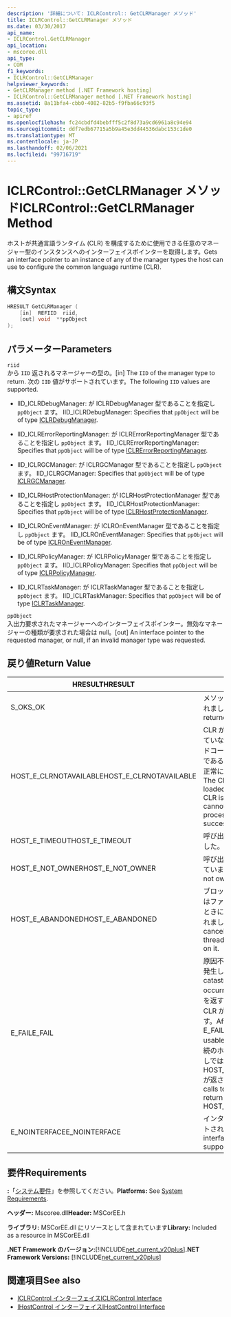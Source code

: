 ```yaml
---
description: '詳細について: ICLRControl:: GetCLRManager メソッド'
title: ICLRControl::GetCLRManager メソッド
ms.date: 03/30/2017
api_name:
- ICLRControl.GetCLRManager
api_location:
- mscoree.dll
api_type:
- COM
f1_keywords:
- ICLRControl::GetCLRManager
helpviewer_keywords:
- GetCLRManager method [.NET Framework hosting]
- ICLRControl::GetCLRManager method [.NET Framework hosting]
ms.assetid: 8a11bfa4-cbb0-4082-82b5-f9fba66c93f5
topic_type:
- apiref
ms.openlocfilehash: fc24cbdfd4bebfff5c2f8d73a9cd6961a8c94e94
ms.sourcegitcommit: ddf7edb67715a5b9a45e3dd44536dabc153c1de0
ms.translationtype: MT
ms.contentlocale: ja-JP
ms.lasthandoff: 02/06/2021
ms.locfileid: "99716719"
---
```

# <a name="iclrcontrolgetclrmanager-method"></a><span data-ttu-id="d9f70-103">ICLRControl::GetCLRManager メソッド</span><span class="sxs-lookup"><span data-stu-id="d9f70-103">ICLRControl::GetCLRManager Method</span></span>

<span data-ttu-id="d9f70-104">ホストが共通言語ランタイム (CLR) を構成するために使用できる任意のマネージャー型のインスタンスへのインターフェイスポインターを取得します。</span><span class="sxs-lookup"><span data-stu-id="d9f70-104">Gets an interface pointer to an instance of any of the manager types the host can use to configure the common language runtime (CLR).</span></span>  
  
## <a name="syntax"></a><span data-ttu-id="d9f70-105">構文</span><span class="sxs-lookup"><span data-stu-id="d9f70-105">Syntax</span></span>  
  
```cpp  
HRESULT GetCLRManager (  
    [in]  REFIID  riid,  
    [out] void  **ppObject  
);  
```  
  
## <a name="parameters"></a><span data-ttu-id="d9f70-106">パラメーター</span><span class="sxs-lookup"><span data-stu-id="d9f70-106">Parameters</span></span>  

 `riid`  
 <span data-ttu-id="d9f70-107">から `IID` 返されるマネージャーの型の。</span><span class="sxs-lookup"><span data-stu-id="d9f70-107">[in] The `IID` of the manager type to return.</span></span> <span data-ttu-id="d9f70-108">次の `IID` 値がサポートされています。</span><span class="sxs-lookup"><span data-stu-id="d9f70-108">The following `IID` values are supported.</span></span>  
  
- <span data-ttu-id="d9f70-109">IID_ICLRDebugManager: が ICLRDebugManager 型であることを指定し `ppObject` ます。 [](iclrdebugmanager-interface.md)</span><span class="sxs-lookup"><span data-stu-id="d9f70-109">IID_ICLRDebugManager: Specifies that `ppObject` will be of type [ICLRDebugManager](iclrdebugmanager-interface.md).</span></span>  
  
- <span data-ttu-id="d9f70-110">IID_ICLRErrorReportingManager: が ICLRErrorReportingManager 型であることを指定し `ppObject` ます。 [](iclrerrorreportingmanager-interface.md)</span><span class="sxs-lookup"><span data-stu-id="d9f70-110">IID_ICLRErrorReportingManager: Specifies that `ppObject` will be of type [ICLRErrorReportingManager](iclrerrorreportingmanager-interface.md).</span></span>  
  
- <span data-ttu-id="d9f70-111">IID_ICLRGCManager: が ICLRGCManager 型であることを指定し `ppObject` ます。 [](iclrgcmanager-interface.md)</span><span class="sxs-lookup"><span data-stu-id="d9f70-111">IID_ICLRGCManager: Specifies that `ppObject` will be of type [ICLRGCManager](iclrgcmanager-interface.md).</span></span>  
  
- <span data-ttu-id="d9f70-112">IID_ICLRHostProtectionManager: が ICLRHostProtectionManager 型であることを指定し `ppObject` ます。 [](iclrhostprotectionmanager-interface.md)</span><span class="sxs-lookup"><span data-stu-id="d9f70-112">IID_ICLRHostProtectionManager: Specifies that `ppObject` will be of type [ICLRHostProtectionManager](iclrhostprotectionmanager-interface.md).</span></span>  
  
- <span data-ttu-id="d9f70-113">IID_ICLROnEventManager: が ICLROnEventManager 型であることを指定し `ppObject` ます。 [](iclroneventmanager-interface.md)</span><span class="sxs-lookup"><span data-stu-id="d9f70-113">IID_ICLROnEventManager: Specifies that `ppObject` will be of type [ICLROnEventManager](iclroneventmanager-interface.md).</span></span>  
  
- <span data-ttu-id="d9f70-114">IID_ICLRPolicyManager: が ICLRPolicyManager 型であることを指定し `ppObject` ます。 [](iclrpolicymanager-interface.md)</span><span class="sxs-lookup"><span data-stu-id="d9f70-114">IID_ICLRPolicyManager: Specifies that `ppObject` will be of type [ICLRPolicyManager](iclrpolicymanager-interface.md).</span></span>  
  
- <span data-ttu-id="d9f70-115">IID_ICLRTaskManager: が ICLRTaskManager 型であることを指定し `ppObject` ます。 [](iclrtaskmanager-interface.md)</span><span class="sxs-lookup"><span data-stu-id="d9f70-115">IID_ICLRTaskManager: Specifies that `ppObject` will be of type [ICLRTaskManager](iclrtaskmanager-interface.md).</span></span>  
  
 `ppObject`  
 <span data-ttu-id="d9f70-116">入出力要求されたマネージャーへのインターフェイスポインター。無効なマネージャーの種類が要求された場合は null。</span><span class="sxs-lookup"><span data-stu-id="d9f70-116">[out] An interface pointer to the requested manager, or null, if an invalid manager type was requested.</span></span>  
  
## <a name="return-value"></a><span data-ttu-id="d9f70-117">戻り値</span><span class="sxs-lookup"><span data-stu-id="d9f70-117">Return Value</span></span>  
  
|<span data-ttu-id="d9f70-118">HRESULT</span><span class="sxs-lookup"><span data-stu-id="d9f70-118">HRESULT</span></span>|<span data-ttu-id="d9f70-119">説明</span><span class="sxs-lookup"><span data-stu-id="d9f70-119">Description</span></span>|  
|-------------|-----------------|  
|<span data-ttu-id="d9f70-120">S_OK</span><span class="sxs-lookup"><span data-stu-id="d9f70-120">S_OK</span></span>|<span data-ttu-id="d9f70-121">メソッドから正常に値が返されました。</span><span class="sxs-lookup"><span data-stu-id="d9f70-121">The method returned successfully.</span></span>|  
|<span data-ttu-id="d9f70-122">HOST_E_CLRNOTAVAILABLE</span><span class="sxs-lookup"><span data-stu-id="d9f70-122">HOST_E_CLRNOTAVAILABLE</span></span>|<span data-ttu-id="d9f70-123">CLR がプロセスに読み込まれていないか、CLR がマネージドコードを実行できない状態であるか、または呼び出しが正常に処理されていません。</span><span class="sxs-lookup"><span data-stu-id="d9f70-123">The CLR has not been loaded into a process, or the CLR is in a state in which it cannot run managed code or process the call successfully.</span></span>|  
|<span data-ttu-id="d9f70-124">HOST_E_TIMEOUT</span><span class="sxs-lookup"><span data-stu-id="d9f70-124">HOST_E_TIMEOUT</span></span>|<span data-ttu-id="d9f70-125">呼び出しがタイムアウトしました。</span><span class="sxs-lookup"><span data-stu-id="d9f70-125">The call timed out.</span></span>|  
|<span data-ttu-id="d9f70-126">HOST_E_NOT_OWNER</span><span class="sxs-lookup"><span data-stu-id="d9f70-126">HOST_E_NOT_OWNER</span></span>|<span data-ttu-id="d9f70-127">呼び出し元がロックを所有していません。</span><span class="sxs-lookup"><span data-stu-id="d9f70-127">The caller does not own the lock.</span></span>|  
|<span data-ttu-id="d9f70-128">HOST_E_ABANDONED</span><span class="sxs-lookup"><span data-stu-id="d9f70-128">HOST_E_ABANDONED</span></span>|<span data-ttu-id="d9f70-129">ブロックされたスレッドまたはファイバーが待機しているときに、イベントが取り消されました。</span><span class="sxs-lookup"><span data-stu-id="d9f70-129">An event was canceled while a blocked thread or fiber was waiting on it.</span></span>|  
|<span data-ttu-id="d9f70-130">E_FAIL</span><span class="sxs-lookup"><span data-stu-id="d9f70-130">E_FAIL</span></span>|<span data-ttu-id="d9f70-131">原因不明の致命的なエラーが発生しました。</span><span class="sxs-lookup"><span data-stu-id="d9f70-131">An unknown catastrophic failure occurred.</span></span> <span data-ttu-id="d9f70-132">メソッドが E_FAIL を返すと、そのプロセス内で CLR が使用できなくなります。</span><span class="sxs-lookup"><span data-stu-id="d9f70-132">After a method returns E_FAIL, the CLR is no longer usable within the process.</span></span> <span data-ttu-id="d9f70-133">後続のホストメソッドの呼び出しでは HOST_E_CLRNOTAVAILABLE が返されます。</span><span class="sxs-lookup"><span data-stu-id="d9f70-133">Subsequent calls to hosting methods return HOST_E_CLRNOTAVAILABLE.</span></span>|  
|<span data-ttu-id="d9f70-134">E_NOINTERFACE</span><span class="sxs-lookup"><span data-stu-id="d9f70-134">E_NOINTERFACE</span></span>|<span data-ttu-id="d9f70-135">インターフェイス型はサポートされていません。</span><span class="sxs-lookup"><span data-stu-id="d9f70-135">The interface type is not supported.</span></span>|  
  
## <a name="requirements"></a><span data-ttu-id="d9f70-136">要件</span><span class="sxs-lookup"><span data-stu-id="d9f70-136">Requirements</span></span>  

 <span data-ttu-id="d9f70-137">**:**「[システム要件](../../get-started/system-requirements.md)」を参照してください。</span><span class="sxs-lookup"><span data-stu-id="d9f70-137">**Platforms:** See [System Requirements](../../get-started/system-requirements.md).</span></span>  
  
 <span data-ttu-id="d9f70-138">**ヘッダー:** Mscoree.dll</span><span class="sxs-lookup"><span data-stu-id="d9f70-138">**Header:** MSCorEE.h</span></span>  
  
 <span data-ttu-id="d9f70-139">**ライブラリ:** MSCorEE.dll にリソースとして含まれています</span><span class="sxs-lookup"><span data-stu-id="d9f70-139">**Library:** Included as a resource in MSCorEE.dll</span></span>  
  
 <span data-ttu-id="d9f70-140">**.NET Framework のバージョン:**[!INCLUDE[net_current_v20plus](../../../../includes/net-current-v20plus-md.md)]</span><span class="sxs-lookup"><span data-stu-id="d9f70-140">**.NET Framework Versions:** [!INCLUDE[net_current_v20plus](../../../../includes/net-current-v20plus-md.md)]</span></span>  
  
## <a name="see-also"></a><span data-ttu-id="d9f70-141">関連項目</span><span class="sxs-lookup"><span data-stu-id="d9f70-141">See also</span></span>

- [<span data-ttu-id="d9f70-142">ICLRControl インターフェイス</span><span class="sxs-lookup"><span data-stu-id="d9f70-142">ICLRControl Interface</span></span>](iclrcontrol-interface.md)
- [<span data-ttu-id="d9f70-143">IHostControl インターフェイス</span><span class="sxs-lookup"><span data-stu-id="d9f70-143">IHostControl Interface</span></span>](ihostcontrol-interface.md)
